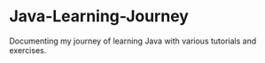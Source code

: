 # Java-Learning-Journey
Documenting my journey of learning Java with various tutorials and exercises.
